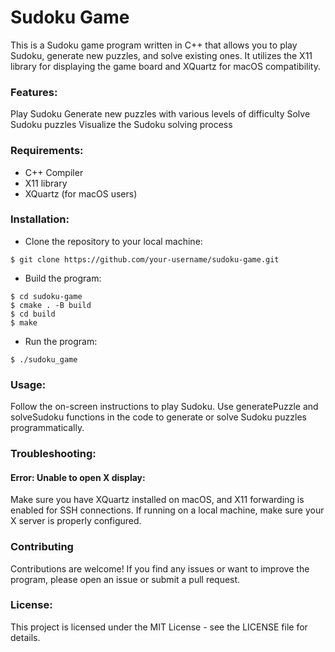 # Sudoku Game
This is a Sudoku game program written in C++ that allows you to play Sudoku, generate new puzzles, and solve existing ones. It utilizes the X11 library for displaying the game board and XQuartz for macOS compatibility.

### Features:
Play Sudoku
Generate new puzzles with various levels of difficulty
Solve Sudoku puzzles
Visualize the Sudoku solving process

### Requirements:
- C++ Compiler
- X11 library
- XQuartz (for macOS users)

### Installation:
- Clone the repository to your local machine:
```
$ git clone https://github.com/your-username/sudoku-game.git
```
- Build the program:
 ```
$ cd sudoku-game
$ cmake . -B build
$ cd build
$ make
```  
- Run the program:
```
$ ./sudoku_game
```

### Usage:
Follow the on-screen instructions to play Sudoku.
Use generatePuzzle and solveSudoku functions in the code to generate or solve Sudoku puzzles programmatically.

### Troubleshooting:
#### Error: Unable to open X display: 
Make sure you have XQuartz installed on macOS, and X11 forwarding is enabled for SSH connections. If running on a local machine, make sure your X server is properly configured.

### Contributing
Contributions are welcome! If you find any issues or want to improve the program, please open an issue or submit a pull request.

### License:
This project is licensed under the MIT License - see the LICENSE file for details.

